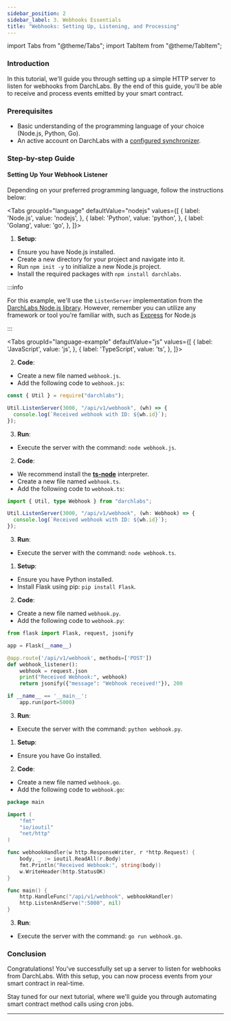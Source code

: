 ```yaml
---
sidebar_position: 2
sidebar_label: 3. Webhooks Essentials
title: "Webhooks: Setting Up, Listening, and Processing"
---
```


import Tabs from "@theme/Tabs";
import TabItem from "@theme/TabItem";

### Introduction

In this tutorial, we'll guide you through setting up a simple HTTP server to listen for webhooks from DarchLabs. By the end of this guide, you'll be able to receive and process events emitted by your smart contract.

### Prerequisites

- Basic understanding of the programming language of your choice (Node.js, Python, Go).
- An active account on DarchLabs with a [configured synchronizer](docs/tutorials/chain-data-sync).

### Step-by-step Guide

#### Setting Up Your Webhook Listener

Depending on your preferred programming language, follow the instructions below:

<Tabs
groupId="language"
defaultValue="nodejs"
values={[
{ label: 'Node.js', value: 'nodejs', },
{ label: 'Python', value: 'python', },
{ label: 'Golang', value: 'go', },
]}>
<TabItem value="nodejs">

1. **Setup**:

- Ensure you have Node.js installed.
- Create a new directory for your project and navigate into it.
- Run `npm init -y` to initialize a new Node.js project.
- Install the required packages with `npm install darchlabs`.

:::info

For this example, we'll use the `ListenServer` implementation from the [DarchLabs Node.js library](https://www.npmjs.com/package/darchlabs). However, remember you can utilize any framework or tool you're familiar with, such as [Express](https://expressjs.com/) for Node.js

:::

<Tabs
groupId="language-example"
defaultValue="js"
values={[
{ label: 'JavaScript', value: 'js', },
{ label: 'TypeScript', value: 'ts', },
]}>
<TabItem value="js">

2. **Code**:

- Create a new file named `webhook.js`.
- Add the following code to `webhook.js`:

```js
const { Util } = require("darchlabs");

Util.ListenServer(3000, "/api/v1/webhook", (wh) => {
  console.log(`Received webhook with ID: ${wh.id}`);
});
```

3. **Run**:

- Execute the server with the command: `node webhook.js`.

</TabItem>

<TabItem value="ts">

2. **Code**:

- We recommend install the [**ts-node**](https://typestrong.org/ts-node/) interpreter.
- Create a new file named `webhook.ts`.
- Add the following code to `webhook.ts`:

```ts
import { Util, type Webhook } from "darchlabs";

Util.ListenServer(3000, "/api/v1/webhook", (wh: Webhook) => {
  console.log(`Received webhook with ID: ${wh.id}`);
});
```

3. **Run**:

- Execute the server with the command: `node webhook.ts`.

</TabItem>
</Tabs>

</TabItem>

<TabItem value="python">

1. **Setup**:

- Ensure you have Python installed.
- Install Flask using pip: `pip install Flask`.

2. **Code**:

- Create a new file named `webhook.py`.
- Add the following code to `webhook.py`:

```python
from flask import Flask, request, jsonify

app = Flask(__name__)

@app.route('/api/v1/webhook', methods=['POST'])
def webhook_listener():
    webhook = request.json
    print("Received Webhook:", webhook)
    return jsonify({"message": "Webhook received!"}), 200

if __name__ == '__main__':
    app.run(port=5000)
```

3. **Run**:

- Execute the server with the command: `python webhook.py`.

</TabItem>
<TabItem value="go">

1. **Setup**:

- Ensure you have Go installed.

2. **Code**:

- Create a new file named `webhook.go`.
- Add the following code to `webhook.go`:

```go
package main

import (
	"fmt"
	"io/ioutil"
	"net/http"
)

func webhookHandler(w http.ResponseWriter, r *http.Request) {
	body, _ := ioutil.ReadAll(r.Body)
	fmt.Println("Received Webhook:", string(body))
	w.WriteHeader(http.StatusOK)
}

func main() {
	http.HandleFunc("/api/v1/webhook", webhookHandler)
	http.ListenAndServe(":5000", nil)
}
```

3. **Run**:

- Execute the server with the command: `go run webhook.go`.

</TabItem>

</Tabs>

### Conclusion

Congratulations! You've successfully set up a server to listen for webhooks from DarchLabs. With this setup, you can now process events from your smart contract in real-time.

Stay tuned for our next tutorial, where we'll guide you through automating smart contract method calls using cron jobs.

---
